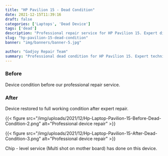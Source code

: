 ```yaml
---
title: "HP Pavilion 15 - Dead Condition"
date: 2021-12-15T11:39:16
draft: false
categories: ['Laptops', 'Dead Device']
tags: ['dead']
description: "Professional repair service for HP Pavilion 15. Expert diagnosis and quality repairs in Bangalore."
slug: "hp-pavilion-15-dead-condition"
banner: "img/banners/banner-5.jpg"

author: "Gadjoy Repair Team"
summary: "Professional dead condition for HP Pavilion 15. Expert technicians, quality parts, warranty included."
---
```


### Before

Device condition before our professional repair service.

### After

Device restored to full working condition after expert repair.

{{< figure src="/img/uploads/2021/12/Hp-Laptop-Pavilion-15-Before-Dead-Condition-2.png" alt="Professional device repair" >}}

{{< figure src="/img/uploads/2021/12/Hp-Laptop-Pavilion-15-After-Dead-Condition-3.png" alt="Professional device repair" >}}

Chip - level service (Multi shot on mother board) has done on this device.